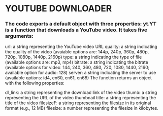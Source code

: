 # YOUTUBE DOWNLOADER

### The code exports a default object with three properties: yt.YT is a function that downloads a YouTube video. It takes five arguments:

url: a string representing the YouTube video URL
quality: a string indicating the quality of the video (avaiable options are: 144p, 240p, 360p, 480p, 720p, 1080p, 1440p, 2160p)
type: a string indicating the type of file (available options are: mp3, mp4)
bitrate: a string indicating the bitrate (available options for video: 144, 240, 360, 480, 720, 1080, 1440, 2160; available option for audio: 128)
server: a string indicating the server to use (available options: id4, en60, en61, en68)
The function returns an object with the following properties:

dl_link: a string representing the download link of the video
thumb: a string representing the URL of the video thumbnail
title: a string representing the title of the video
filesizeF: a string representing the filesize in its original format (e.g., 12 MB)
filesize: a number representing the filesize in kilobytes.





